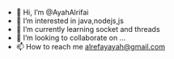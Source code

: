 - 👋 Hi, I’m @AyahAlrifai
- 👀 I’m interested in java,nodejs,js
- 🌱 I’m currently learning socket and threads
- 💞️ I’m looking to collaborate on ...
- 📫 How to reach me alrefayayah@gmail.com

<!---
AyahAlrifai/AyahAlrifai is a ✨ special ✨ repository because its `README.md` (this file) appears on your GitHub profile.
You can click the Preview link to take a look at your changes.
--->

